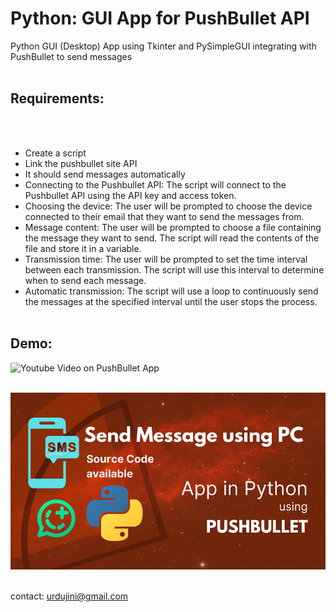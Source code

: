 # Python: GUI App for PushBullet API
Python GUI (Desktop) App using Tkinter and PySimpleGUI integrating with PushBullet to send messages
<br><br>
## Requirements:
<br><br>
- Create a script<br>
- Link the pushbullet site API<br>
- It should send messages automatically<br>
- Connecting to the Pushbullet API: The script will connect to the Pushbullet API using the API key and access token.<br>
- Choosing the device: The user will be prompted to choose the device connected to their email that they want to send the messages from.<br>
- Message content: The user will be prompted to choose a file containing the message they want to send. The script will read the contents of the file and store it in a variable.<br>
- Transmission time: The user will be prompted to set the time interval between each transmission. The script will use this interval to determine when to send each message.<br>
- Automatic transmission: The script will use a loop to continuously send the messages at the specified interval until the user stops the process.<br><br>

## Demo:
![Youtube Video on PushBullet App](https://www.youtube.com/watch?v=EeA1FHEGYhc)
<br><br>

![Send SMS through PC](send-SMS-using-PC.png)
<br><br>

contact: urdujini@gmail.com

